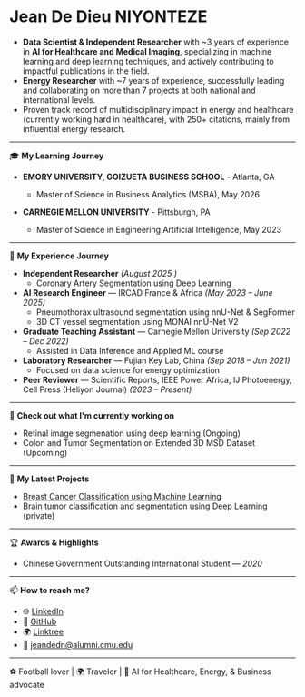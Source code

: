 # Jean De Dieu NIYONTEZE  


* **Data Scientist & Independent Researcher** with \~3 years of experience in **AI for Healthcare and Medical Imaging**, specializing in machine learning and deep learning techniques, and actively contributing to impactful publications in the field.
* **Energy Researcher** with \~7 years of experience, successfully leading and collaborating on more than 7 projects at both national and international levels.
* Proven track record of multidisciplinary impact in energy and healthcare (currently working hard in healthcare), with 250+ citations, mainly from influential energy research.



---

🎓 **My Learning Journey**  
- **EMORY UNIVERSITY, GOIZUETA BUSINESS SCHOOL** - Atlanta, GA
  - Master of Science in Business Analytics (MSBA), May 2026
 
- **CARNEGIE MELLON UNIVERSITY**	- Pittsburgh, PA
  - Master of Science in Engineering Artificial Intelligence,	May 2023
 

---

💼 **My Experience Journey**  

- **Independent Researcher**  *(August 2025 )*  
  - Coronary Artery Segmentation using Deep Learning
- **AI Research Engineer** — IRCAD France & Africa *(May 2023 – June 2025)*  
  - Pneumothorax ultrasound segmentation using nnU-Net & SegFormer  
  - 3D CT vessel segmentation using MONAI nnU-Net V2   
- **Graduate Teaching Assistant** — Carnegie Mellon University *(Sep 2022 – Dec 2022)*  
  - Assisted in Data Inference and Applied ML course  
- **Laboratory Researcher** — Fujian Key Lab, China *(Sep 2018 – Jun 2021)*  
  - Focused on data science for energy optimization  
- **Peer Reviewer** — Scientific Reports, IEEE Power Africa, IJ Photoenergy, Cell Press (Heliyon Journal)  *(2023 – Present)*

---

👷 **Check out what I'm currently working on**  
- Retinal image segmenation using deep learning (Ongoing) 
- Colon and Tumor Segmentation on Extended 3D MSD Dataset (Upcoming)  

---

🌱 **My Latest Projects**  
- [Breast Cancer Classification using Machine Learning](https://github.com/niyontezejado/Projects-for-AI-in-Healthcare/tree/main/Breast_Cancer_Classification)   
- Brain tumor classification and segmentation using Deep Learning (private)   

---

🏆 **Awards & Highlights**  
- Chinese Government Outstanding International Student — *2020*  


---

📫 **How to reach me?**  
- 🌐 [LinkedIn](https://www.linkedin.com/in/jean-de-dieu-niyonteze-309984110)  
- 💼 [GitHub](https://github.com/niyontezejado)  
- 🌍 [Linktree](https://linktr.ee/jniyonteze)  
- 📧 jeandedn@alumni.cmu.edu

---

⚽ Football lover | 🌍 Traveler | 🤖 AI for Healthcare, Energy, & Business advocate
